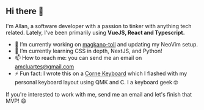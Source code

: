 ## Hi there 👋

I'm Allan, a software developer with a passion to tinker with anything tech related. Lately, I've been primarily using **VueJS, React and Typescript.**

- 🔭 I’m currently working on [magkano-toll](https://magkano-toll.vercel.app/) and updating my NeoVim setup. 
- 🌱 I’m currently learning CSS in depth, NextJS, and Python!
- 📫 How to reach me: you can send me an email on amcluartes@gmail.com
- ⚡ Fun fact: I wrote this on a [Corne Keyboard](https://github.com/foostan/crkbd) which I flashed with my personal keyboard layout using QMK and C. I a keyboard geek 🤓

If you're interested to work with me, send me an email and let's finish that MVP! 😄
<!--
**lanluartes/lanluartes** is a ✨ _special_ ✨ repository because its `README.md` (this file) appears on your GitHub profile.

Here are some ideas to get you started:

- 🔭 I’m currently working on ...
- 🌱 I’m currently learning ...
- 👯 I’m looking to collaborate on ...
- 🤔 I’m looking for help with ...
- 💬 Ask me about ...
- 📫 How to reach me: ...
- 😄 Pronouns: ...
- ⚡ Fun fact: ...
-->
